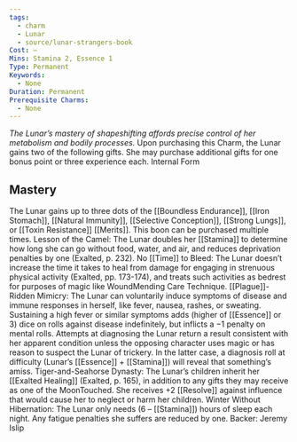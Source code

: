 ```yaml
---
tags:
  - charm
  - Lunar
  - source/lunar-strangers-book
Cost: —
Mins: Stamina 2, Essence 1
Type: Permanent
Keywords:
  - None
Duration: Permanent
Prerequisite Charms:
  - None
---
```

*The Lunar’s mastery of shapeshifting affords precise control of her metabolism and bodily processes.*
Upon purchasing this Charm, the Lunar gains two of the following gifts. She may purchase additional gifts for one bonus point or three experience each.
Internal Form 
## Mastery
The Lunar gains up to three dots of the [[Boundless Endurance]], [[Iron Stomach]], [[Natural Immunity]], [[Selective Conception]], [[Strong Lungs]], or [[Toxin Resistance]] [[Merits]]. This boon can be purchased multiple times.
Lesson of the Camel: The Lunar doubles her [[Stamina]] to determine how long she can go without food, water, and air, and reduces deprivation penalties by one (Exalted, p. 232).
No [[Time]] to Bleed: The Lunar doesn’t increase the time it takes to heal from damage for engaging in strenuous physical activity (Exalted, pp. 173-174), and treats such activities as bedrest for purposes of magic like WoundMending Care Technique.
[[Plague]]-Ridden Mimicry: The Lunar can voluntarily induce symptoms of disease and immune responses in herself, like fever, nausea, rashes, or sweating. Sustaining a high fever or similar symptoms adds (higher of [[Essence]] or 3) dice on rolls against disease indefinitely, but inflicts a −1 penalty on mental rolls. Attempts at diagnosing the Lunar return a result consistent with her apparent condition unless the opposing character uses magic or has reason to suspect the Lunar of trickery.
In the latter case, a diagnosis roll at difficulty (Lunar’s [[Essence]] + [[Stamina]]) will reveal that something’s amiss.
Tiger-and-Seahorse Dynasty: The Lunar’s children inherit her [[Exalted Healing]] (Exalted, p. 165), in addition to any gifts they may receive as one of the MoonTouched. She receives +2 [[Resolve]] against influence that would cause her to neglect or harm her children.
Winter Without Hibernation: The Lunar only needs (6 – [[Stamina]]) hours of sleep each night. Any fatigue penalties she suffers are reduced by one.
Backer: Jeremy Islip